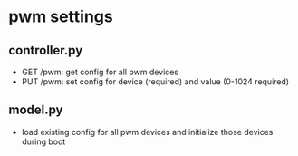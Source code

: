 # pwm settings

## controller.py
- GET /pwm: get config for all pwm devices
- PUT /pwm: set config for device (required) and value (0-1024 required)

## model.py
- load existing config for all pwm devices and initialize those devices during boot
